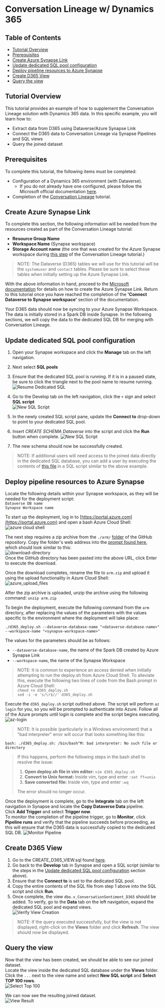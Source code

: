 # Conversation Lineage w/ Dynamics 365

## Table of Contents
* [Tutorial Overview](#tutorial-overview)
* [Prerequisites](#prerequisites)
* [Create Azure Synapse Link](#create-azure-synapse-link)
* [Update dedicated SQL pool configuration](#update-dedicated-sql-pool-configuration)
* [Deploy pipeline resources to Azure Synapse](#deploy-pipeline-resources-to-azure-synapse)
* [Create D365 View](#create-d365-view)
* [Query the view](#query-the-view)

## Tutorial Overview
This tutorial provides an example of how to supplement the Conversation Lineage solution with Dynamics 365 data. In this specific example, you will learn how to:
* Extract data from D365 using Dataverse/Azure Synapse Link
* Connect the D365 data to Conversation Lineage via Synapse Pipelines and SQL views
* Query the joined dataset

## Prerequisites
To complete this tutorial, the following items must be completed:
- Configuration of a Dynamics 365 environment (with Dataverse).
  -  If you do not already have one configured, please follow the Microsoft official documentation [here](https://docs.microsoft.com/en-us/power-platform/admin/create-environment#create-an-environment-with-a-database).
- Completion of the [Conversation Lineage](https://github.com/microsoftgraph/dataconnect-solutions/tree/main/solutions/conversation-lineage#conversation-lineage) tutorial.

## Create Azure Synapse Link
To complete this section, the following information will be needed from the resources created as part of the Conversation Lineage tutorial:
- **Resource Group Name**
- **Workspace Name** (Synapse workspace)
- **Storage Account name** (the one that was created for the Azure Synapse workspace during [this step](https://github.com/microsoftgraph/dataconnect-solutions/tree/main/solutions/conversation-lineage#create-an-azure-synapse-workspace) of the Conversation Lineage tutorial.)

> NOTE: The Dataverse (D365) tables we will use for this tutorial will be the `systemuser` and `contact` tables. Please be sure to select these tables when initially setting up the Azure Synapse Link.  

With the above information in hand, proceed to the [Microsoft documentation](https://github.com/microsoftgraph/dataconnect-solutions/tree/main/solutions/conversation-lineage#create-an-azure-synapse-workspace) for details on how to create the Azure Synapse Link. Return to this tutorial once you have reached the completion of the **'Connect Dataverse to Synapse workspace'** section of the documentation.

Your D365 data should now be syncing to your Azure Synapse Workspace. The data is initially stored in a Spark DB inside Synapse. In the following sections, we will copy the data to the dedicated SQL DB for merging with Conversation Lineage.

## Update dedicated SQL pool configuration
1. Open your Synapse workspace and click the **Manage** tab on the left navigation. 
2. Next select **SQL pools**
3. Ensure that the dedicated SQL pool is running. If it is in a paused state, be sure to click the triangle next to the pool name to resume running.  
![Resume Dedicated SQL](./docs/ResumeDedicatedSQL.png)  

4. Go to the Develop tab on the left navigation, click the `+` sign and select **SQL script**  
![New SQL Script](./docs/NewSQLScript.png)  

5. In the newly created SQL script pane, update the **Connect to** drop-down to point to your dedicated SQL pool.
6. Insert *CREATE SCHEMA Dataverse* into the script and click the **Run** button when complete. 
![New SQL Script](./docs/CreateSchema.png) 

7. The new schema should now be successfully created.

> NOTE: If additional users will need access to the joined data directly in the dedicated SQL database, you can add a user by executing the contents of [this file](./sql/Add_User.sql) in a SQL script similar to the above example. 

## Deploy pipeline resources to Azure Synapse
Locate the following details within your Synapse workspace, as they will be needed for the deployment script:  
`Dataverse DB name`  
`Synapse Workspace name`

To start up the deployment, log in to [https://portal.azure.com](https://portal.azure.com) and open a bash Azure Cloud Shell:
![azure cloud shell](https://github.com/microsoftgraph/dataconnect-solutions/blob/main/solutions/conversation-lineage/docs/azure_cloud_shell.png)  

The next step requires a zip archive from the `./arm/` [folder](./arm) of the GitHub repository. Copy the folder's web address into the [prompt found here](https://download-directory.github.io/), which should look similar to this:  
![download-directory](https://github.com/microsoftgraph/dataconnect-solutions/blob/main/solutions/conversation-lineage/docs/environment_setup/dl-directory.png)  
Once the GitHub directory has been pasted into the above URL, click Enter to execute the download.  

Once the download completes, rename the file to `arm.zip` and upload it using the upload functionality in Azure Cloud Shell:   
![azure_upload_files](https://github.com/microsoftgraph/dataconnect-solutions/blob/main/solutions/conversation-lineage/docs/azure_upload_files.png)

After the zip archive is uploaded, unzip the archive using the following command:
```unzip arm.zip```

To begin the deployment, execute the following command from the `arm` directory, after replacing the values of the parameters with the
values specific to the environment where the deployment will take place:

```
./d365_deploy.sh --dataverse-database-name "<dataverse-database-name>" --workspace-name "<synapse-workspace-name>" 
```
The values for the parameters should be as follows:  
- `--dataverse-database-name`, the name of the Spark DB created by Azure Synapse Link
- `--workspace-name`, the name of the Synapse Workspace

> NOTE: It is common to experience an access denied when initially attempting to run the deploy.sh from Azure Cloud Shell. To alleviate this, execute the following two lines of code from the Bash prompt in Azure Cloud Shell:  
> ```chmod +x d365_deploy.sh```  
> ```sed -i -e 's/\r$//' d365_deploy.sh```  

Execute the `d365_deploy.sh` script outlined above.
The script will perform `az login` for you, so you will be prompted to authenticate into Azure. Follow all of the Azure prompts until login is complete and the script begins executing. 
![az-login](https://github.com/microsoftgraph/dataconnect-solutions/blob/main/solutions/conversation-lineage/docs/environment_setup/az-login.png)  

> NOTE: It is possible (particularly in a Windows environment) that a "bad interpreter" error will occur that looks something like this:
```
bash: ./d365_deploy.sh: /bin/bash^M: bad interpreter: No such file or directory
```
> If this happens, perform the following steps in the bash shell to resolve the issue:
> 1. **Open deploy.sh file in vim editor:** ```vim d365_deploy.sh```
> 2. **Convert to Unix format:** Inside vim, type and enter ```:set ff=unix```
> 3. **Save converted file:** Inside vim, type and enter ```:wq```  
> 
> The error should no longer occur.

Once the deployment is complete, go to the **Integrate** tab on the left navigation in Synapse and locate the **Copy Dataverse Data** pipeline.  
Click **Add Trigger** and select **Trigger now**.  
To monitor the completion of the pipeline trigger, go to **Monitor**, click **Pipeline runs** and verify that the pipeline succeeds before proceeding, as this will ensure that the D365 data is successfully copied to the dedicated SQL DB.
![Monitor Pipeline](./docs/MonitorPipeline.png)  

## Create D365 View
1. Go to the CREATE_D365_VIEW.sql found [here](./sql/CREATE_D365_VIEW.sql).
2. Go back to the **Develop** tab in Synapse and open a SQL script (similar to the steps in the [Update dedicated SQL pool configuration](#update-dedicated-sql-pool-configuration) section above).
3. Ensure that the **Connect to** is set to the dedicated SQL pool.
4. Copy the entire contents of the SQL file from step 1 above into the SQL script and click **Run**.
5. Once complete, the view `dbo.v_ConversationSentiment_D365` should be added. To verify, go to the **Data** tab on the left navigation, expand the dedicated SQL pool and expand views.  
![Verify View Creation](./docs/VerifyViewCreation.png)  

> NOTE: If the query executed successfully, but the view is not displayed, right-click on the **Views** folder and click **Refresh**. The view should now be displayed.

## Query the view
Now that the view has been created, we should be able to see our joined dataset.  
Locate the view inside the dedicated SQL database under the **Views** folder.  
Click the `...` next to the view name and select **New SQL script** and **Select TOP 100 rows**.  
![Select Top 100](./docs/SelectTop100.png)  

We can now see the resulting joined dataset.  
![View Result](./docs/ViewResult.png)
